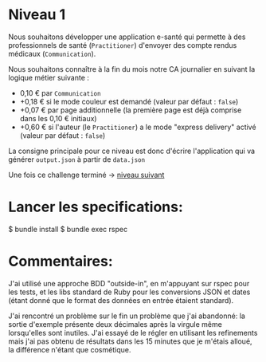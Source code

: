 # Niveau 1

Nous souhaitons développer une application e-santé qui permette à des professionnels de santé (`Practitioner`) d'envoyer des compte rendus médicaux (`Communication`).

Nous souhaitons connaître à la fin du mois notre CA journalier en suivant la logique métier suivante :
- 0,10 € par `Communication`
- +0,18 € si le mode couleur est demandé (valeur par défaut : `false`)
- +0,07 € par page additionnelle (la première page est déjà comprise dans les 0,10 € initiaux)
- +0,60 € si l'auteur (le `Practitioner`) a le mode "express delivery" activé (valeur par défaut : `false`)

La consigne principale pour ce niveau est donc d'écrire l'application qui va générer `output.json` à partir de `data.json`

Une fois ce challenge terminé -> [niveau suivant](https://github.com/honestica/ruby-jobs/tree/master/level2)


# Lancer les specifications:

$ bundle install
$ bundle exec rspec


# Commentaires:

J'ai utilisé une approche BDD "outside-in", en m'appuyant sur rspec pour les tests, et les libs standard de Ruby pour les conversions JSON et dates (étant donné que le format des données en entrée étaient standard).

J'ai rencontré un problème sur le fin un problème que j'ai abandonné: la sortie d'exemple présente deux décimales après la virgule même lorsqu'elles sont inutiles. J'ai essayé de le régler en utilisant les refinements mais j'ai pas obtenu de résultats dans les 15 minutes que je m'étais alloué, la différence n'étant que cosmétique.
